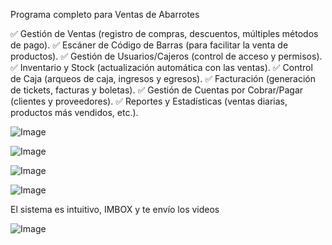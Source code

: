 Programa completo para Ventas de Abarrotes

✅ Gestión de Ventas (registro de compras, descuentos, múltiples métodos de pago).
✅ Escáner de Código de Barras (para facilitar la venta de productos).
✅ Gestión de Usuarios/Cajeros (control de acceso y permisos).
✅ Inventario y Stock (actualización automática con las ventas).
✅ Control de Caja (arqueos de caja, ingresos y egresos).
✅ Facturación (generación de tickets, facturas y boletas).
✅ Gestión de Cuentas por Cobrar/Pagar (clientes y proveedores).
✅ Reportes y Estadísticas (ventas diarias, productos más vendidos, etc.).

![Image](https://github.com/user-attachments/assets/6a40e606-62a4-46bf-9380-8b4cfb095b9d)

![Image](https://github.com/user-attachments/assets/9647d2ed-d53b-4fec-bde2-71987cc71817)

![Image](https://github.com/user-attachments/assets/b14b0d8d-1dc9-40a9-8cd5-59c59539df7f)

![Image](https://github.com/user-attachments/assets/9ec48643-6e72-4c1c-9c8a-378cace4eef4)

El sistema es intuitivo, IMBOX y te envío los videos

![Image](https://github.com/user-attachments/assets/2e0e3c40-9b48-458d-a8aa-ac8d6ac793f1)
